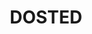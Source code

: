 ---
order: 3
type: 'project'
path: "/projects/dosted"
slug: "dosted"
title: "DOSTED"
description: "is an app that believes in the power of everyone Doing One Small Thing Every Day to make the world a better place."
builtWith: "React, Node, Express, MongoDB, Heroku, Cloudinary, Google Maps API, ipstack API"
problem: "The news seems to be focused on reminding people about the world's problems. A lot of problems, many questions, and not a lot of solutions. Changing the world is a huge task. And like all other tasks, can be managed better when broken into smaller tasks. So let's do that!"
solution: "Gamify changing the world by Doing One Small Thing Every Day (DOSTED). Users are given a simple small task every day to complete. And it's basic math! The more users that do one small thing every day, the more exponential the change and therefore the better the world will be."
code: "The fun part of this app was creating the logic to handle 'streak' points, adding a point if a task was done within 24-48 hours, clearing points if a task was done after 48 hours, and doing nothing if a task was done before 24 hours. I also was able to use the ipStack API to calculate the users location, taking that information to generate a pin which I was then able to render on a map using Google Maps API to show where in the world people are DOSTING."
githubURL: "https://www.github.com/justlask/dosted"
liveURL: "http://dosted.herokuapp.com/"
image: "https://res.cloudinary.com/justlaskcloud/image/upload/v1582422556/MAIN/portfolio/dostedss_ct7qv9.png"
video: "https://www.youtube.com/embed/SzuZ4WUBA_E"
---